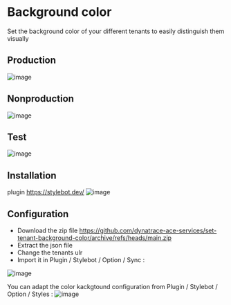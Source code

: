 # Background color 
Set the background color of your different tenants to easily distinguish them visually
## Production 
![image](https://user-images.githubusercontent.com/40337213/168834029-d75d17bd-afda-466d-b303-bad0f3b0a8cd.png)

## Nonproduction
![image](https://user-images.githubusercontent.com/40337213/168834528-b200f23b-8800-439f-9d7d-3d662afbee07.png)

## Test
![image](https://user-images.githubusercontent.com/40337213/168834437-83909267-ad94-4e6b-b4b9-372e38357d59.png)

## Installation 
plugin https://stylebot.dev/
  ![image](https://user-images.githubusercontent.com/40337213/168835180-95b10d6c-c36e-4877-aa57-5949cbd333af.png)

## Configuration
- Download the zip file https://github.com/dynatrace-ace-services/set-tenant-background-color/archive/refs/heads/main.zip
- Extract the json file
- Change the tenants ulr
- Import it in Plugin / Stylebot / Option / Sync : 

![image](https://user-images.githubusercontent.com/40337213/168837079-ff3ff2ac-eace-4652-9154-f81ab3a4138c.png)

You can adapt the color kackgtound configuration from Plugin / Stylebot / Option / Styles  : 
![image](https://user-images.githubusercontent.com/40337213/168836573-abc2b624-1ca0-482a-aceb-23561a4cde79.png)

